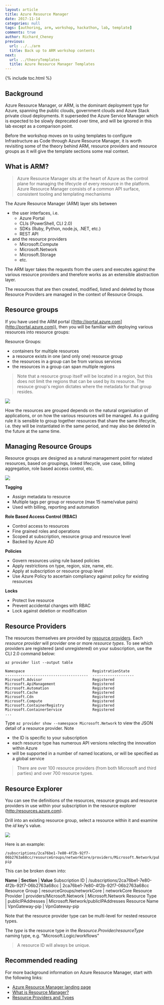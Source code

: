 ```yaml
---
layout: article
title: Azure Resource Manager
date: 2017-11-14
categories: null
tags: [authoring, arm, workshop, hackathon, lab, template]
comments: true
author: Richard_Cheney
previous:
  url: ../../arm
  title: Back up to ARM workshop contents
next:
  url: ../theoryTemplates
  title: Azure Resource Manager Templates
---
```


{% include toc.html %}

## Background

Azure Resource Manager, or ARM, is the dominant deployment type for Azure, spanning the public clouds, government clouds and Azure Stack private cloud deployments.  It superseded the Azure Service Manager which is expected to be slowly deprecated over time, and will be ignored in this lab except as a comparison point. 

Before the workshop moves on to using templates to configure Infrastructure as Code through Azure Resource Manager, it is worth revisiting some of the theory behind ARM, resource providers and resource groups as it will give the template sections some real context.

## What is ARM?

> Azure Resource Manager sits at the heart of Azure as the control plane for managing the lifecycle of every resource in the platform.
> Azure Resource Manager consists of a common API surface, consistent tooling and templating mechanisms

The Azure Resource Manager (ARM) layer sits between 
* the user interfaces, i.e. 
  * Azure Portal
  * CLIs (PowerShell, CLI 2.0)
  * SDKs (Ruby, Python, node.js, .NET, etc.)
  * REST API
* and the resource providers
  * Microsoft.Compute
  * Microsoft.Network
  * Microsoft.Storage
  * etc.

The ARM layer takes the requests from the users and executes against the various resource providers and therefore works as an extensible abstraction layer. 

The resources that are then created, modified, listed and deleted by those Resource Providers are managed in the context of Resource Groups.

## Resource groups

If you have used the ARM portal ([http://portal.azure.com](http://portal.azure.com)), then you will be familiar with deploying various resources into resource groups:

Resource Groups:
* containers for multiple resources
* a resource exists in one (and only one) resource group
* the resources in a group can be from various services
* the resources in a group can span multiple regions

> Note that a resource group itself will be located in a region, but this does not limit the regions that can be used by its resource.  The resouce group's region dictates where the metadata for that group resides.

![](./images/armResourceGroups.png)

How the resources are grouped depends on the natural organisation of applications, or on how the various resources will be managed.  As a guiding rule it is sensible to group together resources that share the same lifecycle, i.e. they will be instantiated in the same period, and may also be deleted in the future at the same time.

## Managing Resource Groups

Resource groups are designed as a natural management point for related resources, based on groupings, linked lifecycle, use case, billing aggregation, role based access control, etc.

![](./images/armManageResourceGroups.png)

**Tagging**
* Assign metadata to resource
* Multiple tags per group or resource (max 15 name/value pairs)
* Used with billing, reporting and automation

**Role Based Access Control (RBAC)** 
* Control access to resources
* Fine grained roles and operations
* Scoped at subscription, resource group and resource level
* Backed by Azure AD

**Policies**
* Govern resources using rule based policies
* Apply restrictions on type, region, size, name, etc.
* Apply at subscription or resource group level
* Use Azure Policy to ascertain compliancy against policy for existing resources

**Locks**
* Protect live resource
* Prevent accidental changes with RBAC
* Lock against deletion or modification

## Resource Providers

The resources themselves are provided by [resource providers](https://docs.microsoft.com/en-us/azure/azure-resource-manager/resource-group-overview#resource-providers).  Each *resource provider* will provider one or more *resource types*. To see which providers are registered (and unregistered) on your subscription, use the CLI 2.0 command below: 
```
az provider list --output table

Namespace                               RegistrationState
--------------------------------------  -------------------
Microsoft.Advisor                       Registered
Microsoft.ApiManagement                 Registered
Microsoft.Automation                    Registered
Microsoft.Cache                         Registered
Microsoft.Cdn                           Registered
Microsoft.Compute                       Registered
Microsoft.ContainerRegistry             Registered
Microsoft.ContainerService              Registered
...
``` 

Type `az provider show --namespace Microsoft.Network` to view the JSON detail of a resource provider.  Note 
* the ID is specific to your subscription
* each resource type has numerous API versions relecting the innovation within Azure
* will be supported in a number of named locations, or will be specified as a global service

> There are over 100 resource providers (from both Microsoft and third parties) and over 700 resource types. 

## Resource Explorer

You can see the definitions of the resources, resource groups and resource providers in use within your subscription in the resource explorer ([http:/resources.azure.com](http:/resources.azure.com)).  

Drill into an existing resource group, select a resource within it and examine the *id* key's value.  

![](./images/armResourceExplorer.png)

Here is an example:
```
/subscriptions/2ca76be1-7e80-4f2b-92f7-06b2763a68cc/resourceGroups/networkCore/providers/Microsoft.Network/publicIPAddresses/VpnGateway-pip
```
This can be broken down into:

**Name** | **Section** | **Value**
Subscription ID | /subscriptions/2ca76be1-7e80-4f2b-92f7-06b2763a68cc | 2ca76be1-7e80-4f2b-92f7-06b2763a68cc
Resource Group | resourceGroups/networkCore | networkCore
Resource Provider | providers/Microsoft.Network | Microsoft.Network
Resource Type | publicIPAddresses | Microsoft.Network/publicIPAddresses
Resource Name | VpnGateway-pip | VpnGateway-pip

Note that the resource provider type can be multi-level for nested resource types.

The *type* is the resource type in the *Resource.Provider/resourceType* naming type, e.g. "Microsoft.Logic/workflows"   

> A resource ID will always be unique.
    

## Recommended reading

For more background information on Azure Resource Manager, start with the following links:

* [Azure Resource Manager landing page](https://docs.microsoft.com/en-us/azure/azure-resource-manager/)
* [What is Resource Manager?](https://docs.microsoft.com/en-us/azure/azure-resource-manager/resource-group-overview)
* [Resource Providers and Types](https://docs.microsoft.com/en-us/azure/azure-resource-manager/resource-manager-supported-services)

